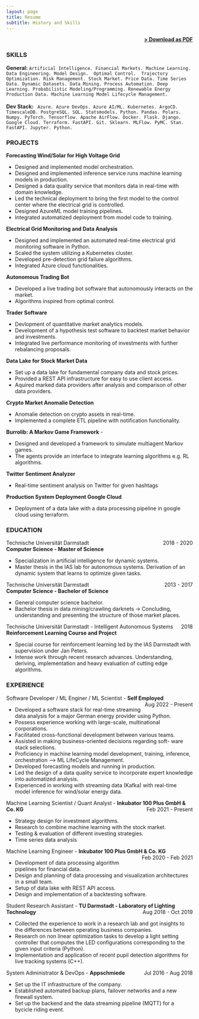 ```yaml
---
layout: page
title: Resume
subtitle: History and Skills
---
```


<span style="float: right; "><a href="{{ '/assets/resume_thomas_lautenschlaeger.pdf' | prepend: site.baseurl }}"><strong>> Download as PDF</strong></a> </span>
<br>

### SKILLS
**General:** ``` Artificial Intelligence. Financial Markets. Machine Learning. Data Engineering. Model Design.  Optimal Control. 
 Trajectory Optimization. Risk Management. Stock Market. Price Data. Time Series Data. Dynamic Datasets. Data Mining. Process Automation. Deep Learning. Probabilistic Modeling/Programming. Renewable Energy Production Data. Machine Learning Model Lifecycle Management. ``` 
 <br><br>
**Dev Stack:** ``` Azure. Azure DevOps. Azure AI/ML. Kubernetes. ArgoCD. TimescaleDB. PostgreSQL. SQL. Statsmodels. Python. Pandas. Polars. Numpy. PyTorch. Tensorflow. Apache AirFlow. Docker. Flask. Django. Google Cloud. Terraform. FastAPI. Git. Sklearn. MLFlow. PyMC. Stan. FastAPI. Jupyter. Python.``` 


### PROJECTS
**Forecasting Wind/Solar for High Voltage Grid**
* Designed and implemented model orchestration.
* Designed and implemented inference service runs machine learning models in production.
* Designed a data quality service that monitors data in real-time with domain knowledge.
* Led the technical deployment to bring the first model to the control center where the electrical grid is controlled.
* Designed AzureML model training pipelines.
* Integrated automatized deployment from model code to training.

**Electrical Grid Monitoring and Data Analysis**
* Designed and implemented an automated real-time
electrical grid monitoring software in Python.
* Scaled the system utilizing a Kubernetes cluster.
* Developed pre-detection grid failure algorithms.
* Integrated Azure cloud functionalities.

**Autonomous Trading Bot**   
* Developed a live trading bot software that autonomously
interacts on the market.
* Algorithms inspired from optimal control.

**Trader Software**
* Devlopment of quantitative market analytics models.
* Development of a hypothesis test software to backtest market behavior and investments.
* Integrated live performance monitoring of investments with further rebalancing proposals.

**Data Lake for Stock Market Data**
* Set up a data lake for fundamental company data and stock prices.
* Provided a REST API infrastructure for easy to use client access.
* Aquired marked data providers after analysis and comparison of other data providers.

**Crypto Market Anomalie Detection**   
* Anomalie detection on crypto assets in real-time.
* Implemented a complete ETL pipeline with 
notification functionality.

**Burrolib: A Markov Game Framework** - 
* Designed and developed a framework to simulate multiagent Markov games.
* The agents provide an interface to integrate learning
algorithms e.g. RL algorithms.

**Twitter Sentiment Analyzer** 
* Real-time sentiment analysis on Twitter for given hashtags

**Production System Deployment Google Cloud**
* Deployment of a data lake with a data processing pipeline in google cloud using terraform.

### EDUCATION

Technische Universität Darmstadt <span style="float: right; ">2018 - 2020</span>  
**Computer Science - Master of Science**  
* Specialization in artificial intelligence for dynamic systems.   
* Master thesis in the IAS lab for autonomous systems. Derivation of an dynamic system that learns to optimize given tasks. 
 
Technische Universität Darmstadt <span style="float: right; ">2013 - 2017</span>  
**Computer Science - Bachelor of Science**  
* General computer science bachelor.
* Bachelor thesis in data mining/crawling darknets -> Concluding, understanding and presenting the structure of those market places.

Technische Universität Darmstadt - Intelligent Autonomous Systems <span style="float: right; ">2018</span>  
**Reinforcement Learning Course and Project**  
* Special course for reinforcement learning led by the IAS Darmstadt with supervision under Jan Peters. 
* Intense work through recent research advances. Understanding, deriving, implementation and heavy evaluation of cutting edge algorithms.

### EXPERIENCE

Software Developer / ML Enginer / ML Scientist - **Self Employed** <span style="float: right; ">Aug 2022 - Present</span>  
* Developed a software stack for real-time streaming data analysis for a major German energy provider using Python.
* Possess experience working with large-scale, multinational corporations.
* Facilitated cross-functional development between various teams.
* Assisted in making business-oriented decisions regarding soft- ware stack selections.
* Proficiency in machine learning model development, training, inference, orchestration --> ML LifeCycle Management.
* Developed forecasting models and running in production.
* Led the design of a data quality service to incorporate expert knowledge into automatized analysis.
* Experienced in working with streaming data (Kafka) with real-time model inference for wind/solar energy data.

Machine Learning Scientist / Quant Analyst - **Inkubator 100 Plus GmbH & Co. KG** <span style="float: right; ">Feb 2021 - Present</span>  
* Strategy design for investment algorithms.
* Research to combine machine learning with the stock market.
* Testing & evaluation of different investing strategies.
* Time series data analysis

Machine Learning Engineer - **Inkubator 100 Plus GmbH & Co. KG** <span style="float: right; ">Feb 2020 - Feb 2021</span>  
* Development of data processing algorithm pipelines for financial
data.
* Design and planning of data processing and visualization architectures in a small team.
* Setup of data lake with REST API access.
* Design and implementation of a backtesting software.

Student Research Assistant - **TU Darmstadt - Laboratory of Lighting Technology** <span style="float: right; ">Aug 2018 - Oct 2019</span>  
* Collected the experience to work in a research lab and got insights to the differences between operating business companies.
* Research on non linear optimization tasks to develop a light setting controller that computes the LED configurations corresponding to the given input criteria (Python).
* Implementation and application of recent pupil detection algorithms for live tracking systems (C++).

System Administrator & DevOps - **Appschmiede** <span style="float: right; ">Jul 2016 - Aug 2018</span>  
* Set up the IT infrastructure of the company.
* Established automated backup plans, failover networks and a new
firewall system.
* Set up the backend and the data streaming pipeline (MQTT) for a
bycicle riding event.

